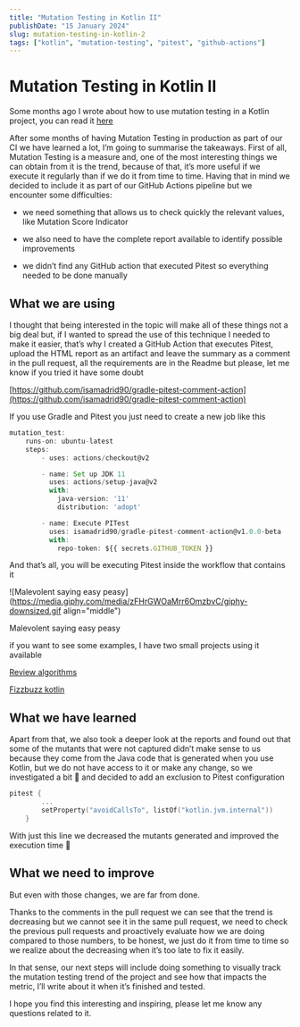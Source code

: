 ```yaml
---
title: "Mutation Testing in Kotlin II"
publishDate: "15 January 2024"
slug: mutation-testing-in-kotlin-2
tags: ["kotlin", "mutation-testing", "pitest", "github-actions"]
---
```


# Mutation Testing in Kotlin II

Some months ago I wrote about how to use mutation testing in a Kotlin project, you can read it [here](https://medium.com/seat-code/mutation-testing-in-kotlin-a8834771e85e)

After some months of having Mutation Testing in production as part of our CI we have learned a lot, I’m going to summarise the takeaways. First of all, Mutation Testing is a measure and, one of the most interesting things we can obtain from it is the trend, because of that, it’s more useful if we execute it regularly than if we do it from time to time. Having that in mind we decided to include it as part of our GitHub Actions pipeline but we encounter some difficulties:

*   we need something that allows us to check quickly the relevant values, like Mutation Score Indicator


*   we also need to have the complete report available to identify possible improvements

*   we didn’t find any GitHub action that executed Pitest so everything needed to be done manually


## What we are using

I thought that being interested in the topic will make all of these things not a big deal but, if I wanted to spread the use of this technique I needed to make it easier, that’s why I created a GitHub Action that executes Pitest, upload the HTML report as an artifact and leave the summary as a comment in the pull request, all the requirements are in the Readme but please, let me know if you tried it have some doubt

[https://github.com/isamadrid90/gradle-pitest-comment-action](https://github.com/isamadrid90/gradle-pitest-comment-action)

If you use Gradle and Pitest you just need to create a new job like this

```jsx
mutation_test:
    runs-on: ubuntu-latest
    steps:
        - uses: actions/checkout@v2

        - name: Set up JDK 11
          uses: actions/setup-java@v2
          with:
            java-version: '11'
            distribution: 'adopt'

        - name: Execute PITest
          uses: isamadrid90/gradle-pitest-comment-action@v1.0.0-beta
          with:
            repo-token: ${{ secrets.GITHUB_TOKEN }}
```

And that’s all, you will be executing Pitest inside the workflow that contains it

![Malevolent saying easy peasy](https://media.giphy.com/media/zFHrGWOaMrr6OmzbvC/giphy-downsized.gif align="middle")

Malevolent saying easy peasy

if you want to see some examples, I have two small projects using it available

[Review algorithms](https://github.com/isamadrid90/review-algorithms)

[Fizzbuzz kotlin](https://github.com/isamadrid90/fizz-buzz-kotlin)

## What we have learned

Apart from that, we also took a deeper look at the reports and found out that some of the mutants that were not captured didn’t make sense to us because they come from the Java code that is generated when you use Kotlin, but we do not have access to it or make any change, so we investigated a bit 🧐 and decided to add an exclusion to Pitest configuration

```kotlin
pitest {
        ...
        setProperty("avoidCallsTo", listOf("kotlin.jvm.internal"))
    }
```

With just this line we decreased the mutants generated and improved the execution time 🎉

## What we need to improve

But even with those changes, we are far from done.

Thanks to the comments in the pull request we can see that the trend is decreasing but we cannot see it in the same pull request, we need to check the previous pull requests and proactively evaluate how we are doing compared to those numbers, to be honest, we just do it from time to time so we realize about the decreasing when it’s too late to fix it easily.

In that sense, our next steps will include doing something to visually track the mutation testing trend of the project and see how that impacts the metric, I’ll write about it when it’s finished and tested.

I hope you find this interesting and inspiring, please let me know any questions related to it.
